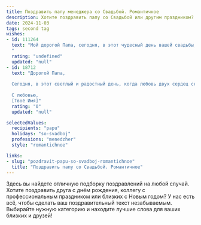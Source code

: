 ```yaml
---
title: Поздравить папу менеджера со Свадьбой. Романтичное
description: Хотите поздравить папу со Свадьбой или другим праздником? Наш ИИ создаст незабываемое поздравление, а вы обязательно выделитесь среди других.  
date: 2024-11-03
tags: second tag
wishes:
- id: 111264
  text: "Мой дорогой Папа, сегодня, в этот чудесный день вашей свадьбы, я хочу выразить вам всю свою любовь и восхищение.  Вы – прекрасный менеджер своей жизни, мастерски управляющий ею так, чтобы рядом всегда была ваша любимая жена.  Пусть ваша любовь будет вечной, нежной и яркой, как самый красивый бриллиант.  Поздравляю вас с этим замечательным событием!  Пусть каждый день вашей совместной жизни будет полон счастья, нежности и взаимопонимания.  С годовщиной свадьбы!
  "
  rating: "undefined"
  updated: "null"
- id: 18712
  text: "Дорогой Папа,
  
  Сегодня, в этот светлый и радостный день, когда любовь двух сердец скрепляется узами брака, я хочу поздравить тебя с этим прекрасным праздником! Твоя новая роль как мужа и, конечно же, как менеджер, который всегда знает, как достичь поставленных целей, вдохновляет и восхищает. Пусть ваш союз будет наполнен нежными чувствами, взаимопониманием и поддержкой. Желаю, чтобы каждый день, проведенный вместе, приносил вам новые радости и счастливые моменты. С днём свадьбы!
  
  С любовью,
  [Твоё Имя]"
  rating: "0"
  updated: "null"

selectedValues:
  recipients: "papu"
  holidays: "so-svadboj"
  professions: "menedzher"
  style: "romantichnoe"

links:
- slug: "pozdravit-papu-so-svadboj-romantichnoe"
  title: "Поздравить папу со Свадьбой. Романтичное"
---
```


Здесь вы найдете отличную подборку поздравлений на любой случай. 
Хотите поздравить друга с днём рождения, коллегу с профессиональным праздником или близких с Новым годом? У нас есть всё, чтобы сделать ваш поздравительный текст незабываемым. Выбирайте нужную категорию и находите лучшие слова для ваших близких и друзей!
